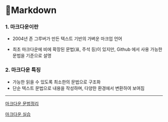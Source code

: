 # 📝Markdown



### 1. 마크다운이란

- 2004년 존 그루버가 만든 텍스트 기반의 가벼운 마크업 언어

- 최초 마크다운에 비에 확장된 문법(표, 주석 등)이 있지만, Github 에서 사용 가능한 문법을 기준으로 설명



### 2. 마크다운 특징

- 가능한 읽을 수 있도록 최소한의 문법으로 구조화
- 단순 텍스트 문법으로 내용을 작성하며, 다양한 환경에서 변환하여 보여짐



---



[마크다운 문법정리](./Markdown.md)



[마크다운 실습](./markdown_practice.md)